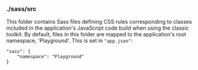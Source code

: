### ./sass/src

This folder contains Sass files defining CSS rules corresponding to classes
included in the application's JavaScript code build when using the classic toolkit.
By default, files in this folder are mapped to the application's root namespace, 'Playground'.
This is set in `"app.json"`:

    "sass": {
        "namespace": "Playground"
    }